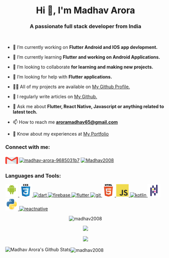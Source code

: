 <!-- ## Hey! I'm Madhav Arora 🙌
### I am a Full Stack Developer, Programmer, Coder, Tech enthusiast
- 👨‍🎓 I’m a Full Stack Web and Android Developer.
- 📚 I'm in 8th Standard and studying in Lovely Public Sr. Sec. School.
- 💡 I’m currently learning Flutter and working on Android Applications.
- 💞️ I’m looking to collaborate for learning and making new projects.
- 💬 **Ask me** about Flutter, React Native, Javascript or anything related to latest tech.
- 🔥 Open to opportunities.
- 😄 **Pronouns**: He/His
 
<h2 dir="auto"><a id="user-content--skills--" class="anchor" aria-hidden="true" href="#-skills--"><svg class="octicon octicon-link" viewBox="0 0 16 16" version="1.1" width="16" height="16" aria-hidden="true"><path fill-rule="evenodd" d="M7.775 3.275a.75.75 0 001.06 1.06l1.25-1.25a2 2 0 112.83 2.83l-2.5 2.5a2 2 0 01-2.83 0 .75.75 0 00-1.06 1.06 3.5 3.5 0 004.95 0l2.5-2.5a3.5 3.5 0 00-4.95-4.95l-1.25 1.25zm-4.69 9.64a2 2 0 010-2.83l2.5-2.5a2 2 0 012.83 0 .75.75 0 001.06-1.06 3.5 3.5 0 00-4.95 0l-2.5 2.5a3.5 3.5 0 004.95 4.95l1.25-1.25a.75.75 0 00-1.06-1.06l-1.25 1.25a2 2 0 01-2.83 0z"></path></svg></a> Skills <a target="_blank" rel="noopener noreferrer" href="https://camo.githubusercontent.com/beb64ff21c883e318e4f5db5231c2ba4175705bea1c9249e82a41ab375db4f75/68747470733a2f2f6d65646961322e67697068792e636f6d2f6d656469612f51737347456d706b79454f684243623765312f67697068792e6769663f6369643d656366303565343761306e336769316266716e74716d6f62386739616964316f796a327772336473336d67373030626c267269643d67697068792e676966"><img src="https://camo.githubusercontent.com/beb64ff21c883e318e4f5db5231c2ba4175705bea1c9249e82a41ab375db4f75/68747470733a2f2f6d65646961322e67697068792e636f6d2f6d656469612f51737347456d706b79454f684243623765312f67697068792e6769663f6369643d656366303565343761306e336769316266716e74716d6f62386739616964316f796a327772336473336d67373030626c267269643d67697068792e676966" width="32px" data-canonical-src="https://media2.giphy.com/media/QssGEmpkyEOhBCb7e1/giphy.gif?cid=ecf05e47a0n3gi1bfqntqmob8g9aid1oyj2wr3ds3mg700bl&amp;rid=giphy.gif" style="max-width: 100%;"></a> </h2>
 <a href="https://github.com/Madhav2008?tab=repositories&q=&type=&language=dart&sort="> <img width="50px" src="https://raw.githubusercontent.com/github/explore/80688e429a7d4ef2fca1e82350fe8e3517d3494d/topics/flutter/flutter.png" style="max-width: 100%;"> </a>
 <a href="https://github.com/Madhav2008?tab=repositories&q=&type=&language=dart&sort="> <img width="50px" src="https://raw.githubusercontent.com/github/explore/80688e429a7d4ef2fca1e82350fe8e3517d3494d/topics/dart/dart.png" style="max-width: 100%;"> </a>
 <a href="https://github.com/Madhav2008?tab=repositories&q=&type=&language=dart&sort="> <img width="50px" src="https://raw.githubusercontent.com/github/explore/80688e429a7d4ef2fca1e82350fe8e3517d3494d/topics/android/android.png" style="max-width: 100%;"> </a>
 <a href="https://github.com/Madhav2008?tab=repositories&q=&type=&language=dart&sort="> <img width="50px" src="https://cdn3.iconfinder.com/data/icons/social-media-logos-glyph/2048/5315_-_Apple-512.png" style="max-width: 100%;"> </a>
 <a href="https://github.com/Madhav2008?tab=repositories&q=&type=&language=dart&sort="> <img width="50px" src="https://imgs.search.brave.com/6lZ6kRoMqJYHlWmTDcq8cii1qFTqWIuIoxIDxG12GK4/rs:fit:1200:1200:1/g:ce/aHR0cHM6Ly8zLmJw/LmJsb2dzcG90LmNv/bS8tUkgwTzd3WVFY/VWMvVm96U2F5R0ZQ/bEkvQUFBQUFBQUFM/amMvbmhnOGJRX1BR/UjgvczE2MDAvQW5k/cm9pZF9TdHVkaW9f/aWNvbi5zdmcucG5n" style="max-width: 100%;"> </a>
 <a href="https://github.com/Madhav2008?tab=repositories"> <img width="50px" src="https://camo.githubusercontent.com/dd4b2422ed3bfc9da88c43d18550375c66f9584327dff7ecc19315ce50b96f07/68747470733a2f2f7777772e766563746f726c6f676f2e7a6f6e652f6c6f676f732f66697265626173652f66697265626173652d69636f6e2e737667" style="max-width: 100%;"> </a>
 <a href="https://github.com/Madhav2008?tab=repositories&q=&type=&language=python&sort="> <img width="50px" src="https://upload.wikimedia.org/wikipedia/commons/thumb/c/c3/Python-logo-notext.svg/1024px-Python-logo-notext.svg.png" style="max-width: 100%;"> </a>
 <a href="https://github.com/Madhav2008?tab=repositories&q=&type=&language=jupyter+notebook&sort="> <img width="50px" src="https://upload.wikimedia.org/wikipedia/commons/thumb/3/38/Jupyter_logo.svg/1767px-Jupyter_logo.svg.png" style="max-width: 100%;"> </a>
 <a href="https://github.com/Madhav2008?tab=repositories&q=&type=&language=javascript&sort="> <img width="50px" src="https://raw.githubusercontent.com/rahulbanerjee26/githubAboutMeGenerator/main/icons/reactjs.svg" style="max-width: 100%;"> </a>
 <a href="https://github.com/Madhav2008?tab=repositories&q=&type=&language=javascript&sort="> <img width="50px" src="https://raw.githubusercontent.com/jmnote/z-icons/master/svg/javascript.svg" style="max-width: 100%;"> </a>
 <a href="https://github.com/Madhav2008?tab=repositories&q=&type=&language=css&sort="> <img width="50px" src="https://raw.githubusercontent.com/rahulbanerjee26/githubAboutMeGenerator/main/icons/css.svg" style="max-width: 100%;"> </a>
 <a href="https://github.com/Madhav2008?tab=repositories&q=&type=&language=html&sort="> <img width="50px" src="https://raw.githubusercontent.com/rahulbanerjee26/githubAboutMeGenerator/main/icons/html.svg" style="max-width: 100%;"> </a>
 <a href="https://github.com/Madhav2008?tab=repositories&q=&type=&language=javascript&sort="> <img width="50px" src="https://raw.githubusercontent.com/jmnote/z-icons/master/svg/git.svg" style="max-width: 100%;"> </a>
 <a href="https://github.com/Madhav2008?tab=repositories&q=&type=&language=javascript&sort="> <img width="50px" src="https://raw.githubusercontent.com/jmnote/z-icons/master/svg/github.svg" style="max-width: 100%;"> </a>

<h2 dir="auto"><a id="user-content--skills--" class="anchor" aria-hidden="true" href="#-skills--"><svg class="octicon octicon-link" viewBox="0 0 16 16" version="1.1" width="16" height="16" aria-hidden="true"><path fill-rule="evenodd" d="M7.775 3.275a.75.75 0 001.06 1.06l1.25-1.25a2 2 0 112.83 2.83l-2.5 2.5a2 2 0 01-2.83 0 .75.75 0 00-1.06 1.06 3.5 3.5 0 004.95 0l2.5-2.5a3.5 3.5 0 00-4.95-4.95l-1.25 1.25zm-4.69 9.64a2 2 0 010-2.83l2.5-2.5a2 2 0 012.83 0 .75.75 0 001.06-1.06 3.5 3.5 0 00-4.95 0l-2.5 2.5a3.5 3.5 0 004.95 4.95l1.25-1.25a.75.75 0 00-1.06-1.06l-1.25 1.25a2 2 0 01-2.83 0z"></path></svg></a>Connect with me : <a target="_blank" rel="noopener noreferrer" href="https://camo.githubusercontent.com/beb64ff21c883e318e4f5db5231c2ba4175705bea1c9249e82a41ab375db4f75/68747470733a2f2f6d65646961322e67697068792e636f6d2f6d656469612f51737347456d706b79454f684243623765312f67697068792e6769663f6369643d656366303565343761306e336769316266716e74716d6f62386739616964316f796a327772336473336d67373030626c267269643d67697068792e676966"><img src="https://camo.githubusercontent.com/beb64ff21c883e318e4f5db5231c2ba4175705bea1c9249e82a41ab375db4f75/68747470733a2f2f6d65646961322e67697068792e636f6d2f6d656469612f51737347456d706b79454f684243623765312f67697068792e6769663f6369643d65 6366303565343761306e336769316266716e74716d6f62386739616964316f796a327772336473336d67373030626c267269643d67697068792e676966" width="32px" data-canonical-src="https://media2.giphy.com/media/QssGEmpkyEOhBCb7e1/giphy.gif?cid=ecf05e47a0n3gi1bfqntqmob8g9aid1oyj2wr3ds3mg700bl&amp;rid=giphy.gif" style="max-width: 100%;"></a> </h2>
<a href="mailto:aroramadhav65@gmail.com"><img src="https://github.com/deut-erium/deut-erium/blob/master/assets/gmail.svg" width="30px" alt="mail"></a> &nbsp; &nbsp;
 <a href="https://www.linkedin.com/in/madhav-arora-9685031b7/" target="_blank"><img src="https://github.com/deut-erium/deut-erium/blob/master/assets/linkedin.svg" width="30px" alt="LinkedIn"></a> &nbsp; &nbsp;
 <a href="" target="_blank"><img src="https://camo.githubusercontent.com/1ba33f104464b0da9aba4302cd6e59059c0a882e90b815e7d75a39d70aca38f6/68747470733a2f2f7777772e706e676b69742e636f6d2f706e672f66756c6c2f3130342d313034393338385f776f726c642d776964652d7765622d6c6f676f2d766563746f722d7472616e73706172656e742d6261636b67726f756e642d776562736974652e706e67" width="30px" alt="LinkedIn"></a> &nbsp; &nbsp;

<p>&nbsp;<img align="center" src="https://github-readme-stats.vercel.app/api?username=madhav2008&show_icons=true&locale=en" alt="madhav2008" /></p> -->
 
 <h1 align="center">Hi 👋, I'm Madhav Arora</h1>
<h3 align="center">A passionate full stack developer from India</h3>

<!-- <p align="left"> <img src="https://komarev.com/ghpvc/?username=madhav2008&label=Profile%20views&color=0e75b6&style=flat" alt="madhav2008" /> </p>

<p align="left"> <a href="https://github.com/ryo-ma/github-profile-trophy"><img src="https://github-profile-trophy.vercel.app/?username=madhav2008" alt="madhav2008" /></a> </p> -->

<p align="left"> <a href="https://twitter.com/" target="blank"><img src="https://img.shields.io/twitter/follow/?logo=twitter&style=for-the-badge" alt="" /></a> </p>

- 🔭 I’m currently working on **Flutter Android and IOS app devlopment.**

- 🌱 I’m currently learning **Flutter and working on Android Applications.**

- 👯 I’m looking to collaborate **for learning and making new projects.**

- 🤝 I’m looking for help with **Flutter applications.**

- 👨‍💻 All of my projects are available on [My Github Profile.](https://github.com/Madhav2008?tab=repositories)

- 📝 I regularly write articles on [My Github.](https://github.com/Madhav2008)

- 💬 Ask me about **Flutter, React Native, Javascript or anything related to latest tech.**

- 📫 How to reach me **aroramadhav65@gmail.com**

- 📄 Know about my experiences at [My Portfolio](https://madhav2008.github.io/Madhav-Arora-s-Portfolio)

<h3 align="left">Connect with me:</h3>
<p align="left">
<a href="mailto:aroramadhav65@gmail.com" target="blank"><img align="center" src="https://github.com/deut-erium/deut-erium/blob/master/assets/gmail.svg" alt="aroramadhav65@gmail.com" height="30" width="40" /></a>
<a href="https://linkedin.com/in/madhav-arora-9685031b7" target="blank"><img align="center" src="https://raw.githubusercontent.com/rahuldkjain/github-profile-readme-generator/master/src/images/icons/Social/linked-in-alt.svg" alt="madhav-arora-9685031b7" height="30" width="40" /></a>
<a href="https://github.com/Madhav2008" target="blank"><img align="center" src="https://raw.githubusercontent.com/jmnote/z-icons/master/svg/github.svg" alt="Madhav2008" height="40" width="50" /></a>
<!-- <a href="https://dribbble.com/arora09" target="blank"><img align="center" src="https://raw.githubusercontent.com/rahuldkjain/github-profile-readme-generator/master/src/images/icons/Social/dribbble.svg" alt="arora09" height="30" width="40" /></a> -->
</p>

<h3 align="left">Languages and Tools:</h3>
<p align="left"> <a href="https://developer.android.com" target="_blank" rel="noreferrer"> <img src="https://raw.githubusercontent.com/devicons/devicon/master/icons/android/android-original-wordmark.svg" alt="android" width="40" height="40"/> </a> <a href="https://www.w3schools.com/css/" target="_blank" rel="noreferrer"> <img src="https://raw.githubusercontent.com/devicons/devicon/master/icons/css3/css3-original-wordmark.svg" alt="css3" width="40" height="40"/> </a> <a href="https://dart.dev" target="_blank" rel="noreferrer"> <img src="https://www.vectorlogo.zone/logos/dartlang/dartlang-icon.svg" alt="dart" width="40" height="40"/> </a> <a href="https://firebase.google.com/" target="_blank" rel="noreferrer"> <img src="https://www.vectorlogo.zone/logos/firebase/firebase-icon.svg" alt="firebase" width="40" height="40"/> </a> <a href="https://flutter.dev" target="_blank" rel="noreferrer"> <img src="https://www.vectorlogo.zone/logos/flutterio/flutterio-icon.svg" alt="flutter" width="40" height="40"/> </a> <a href="https://git-scm.com/" target="_blank" rel="noreferrer"> <img src="https://www.vectorlogo.zone/logos/git-scm/git-scm-icon.svg" alt="git" width="40" height="40"/> </a> <a href="https://www.w3.org/html/" target="_blank" rel="noreferrer"> <img src="https://raw.githubusercontent.com/devicons/devicon/master/icons/html5/html5-original-wordmark.svg" alt="html5" width="40" height="40"/> </a> <a href="https://developer.mozilla.org/en-US/docs/Web/JavaScript" target="_blank" rel="noreferrer"> <img src="https://raw.githubusercontent.com/devicons/devicon/master/icons/javascript/javascript-original.svg" alt="javascript" width="40" height="40"/> </a> <a href="https://kotlinlang.org" target="_blank" rel="noreferrer"> <img src="https://www.vectorlogo.zone/logos/kotlinlang/kotlinlang-icon.svg" alt="kotlin" width="40" height="40"/> </a> <a href="https://pandas.pydata.org/" target="_blank" rel="noreferrer"> <img src="https://raw.githubusercontent.com/devicons/devicon/2ae2a900d2f041da66e950e4d48052658d850630/icons/pandas/pandas-original.svg" alt="pandas" width="40" height="40"/> </a> <a href="https://www.python.org" target="_blank" rel="noreferrer"> <img src="https://raw.githubusercontent.com/devicons/devicon/master/icons/python/python-original.svg" alt="python" width="40" height="40"/> </a> <a href="https://reactnative.dev/" target="_blank" rel="noreferrer"> <img src="https://reactnative.dev/img/header_logo.svg" alt="reactnative" width="40" height="40"/> </a> </p>

<p align="center"><img src="https://github-readme-stats.vercel.app/api/top-langs?username=madhav2008&show_icons=true&locale=en" alt="madhav2008"/></p>
<!-- <p><img align="left" src="https://github-readme-stats.vercel.app/api/top-langs?username=madhav2008&show_icons=true&locale=en&layout=compact" alt="madhav2008" /></p> -->

<p align="center">
	<img src="https://activity-graph.herokuapp.com/graph?username=madhav2008&theme=minimal"/>
</p>

<p align="center">
  <img src="https://github-profile-summary-cards.vercel.app/api/cards/profile-details?username=madhav2008&theme=vue" />
</p>

<img align="left" alt="Madhav Arora's Github Stats" src="https://github-readme-stats.vercel.app/api?username=madhav2008&show_icons=true&hide_border=true&&count_private=trueinclude_all_commits=true" />

<!-- &title_color=bddfff&bg_color=1a1b27&text_color=ffffff -->

<!-- &show_icons=true&hide_border=true&title_color=bddfff&bg_color=1a1b27&text_color=ffffff&count_private=true&include_all_commits=true -->

<p><img align="center" src="https://github-readme-streak-stats.herokuapp.com/?user=madhav2008&theme=minimal" alt="madhav2008" /></p>
